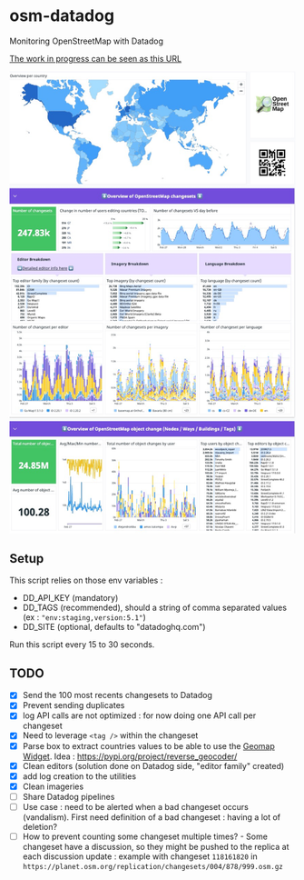 # osm-datadog
Monitoring OpenStreetMap with Datadog

[The work in progress can be seen as this URL](https://p.datadoghq.com/sb/14e968020-4993928572d9d3e0dcdbe9a12a42499a)

![Main Dashboard](./screenshots/main_dashboard.jpeg)

## Setup

This script relies on those env variables : 
- DD_API_KEY (mandatory)
- DD_TAGS (recommended), should a string of comma separated values (ex : `"env:staging,version:5.1"`)
- DD_SITE (optional, defaults to "datadoghq.com")

Run this script every 15 to 30 seconds.

## TODO

- [x] Send the 100 most recents changesets to Datadog
- [x] Prevent sending duplicates
- [x] log API calls are not optimized : for now doing one API call per changeset
- [x] Need to leverage `<tag />` within the changeset
- [x] Parse box to extract countries values to be able to use the [Geomap Widget](https://docs.datadoghq.com/dashboards/widgets/geomap/#configuration). Idea : https://pypi.org/project/reverse_geocoder/
- [x] Clean editors (solution done on Datadog side, "editor family" created)
- [x] add log creation to the utilities
- [x] Clean imageries
- [ ] Share Datadog pipelines
- [ ] Use case :  need to be alerted when a bad changeset occurs (vandalism). First need definition of a bad changeset : having a lot of deletion?
- [ ] How to prevent counting some changeset multiple times?
        - Some changeset have a discussion, so they might be pushed to the replica at each discussion update : example with changeset `118161820` in `https://planet.osm.org/replication/changesets/004/878/999.osm.gz`
